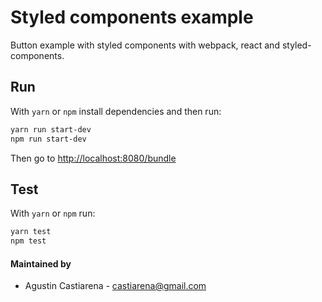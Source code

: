 # Styled components example

Button example with styled components with
webpack, react and styled-components.

## Run

With `yarn` or `npm` install dependencies and then run:


```sh
yarn run start-dev
npm run start-dev
```

Then go to [http://localhost:8080/bundle](http://localhost:8080/bundle)

## Test

With `yarn` or `npm` run:

```sh
yarn test
npm test
```

#### Maintained by
 - Agustin Castiarena - [castiarena@gmail.com](mailto:castiarena@gmail.com)